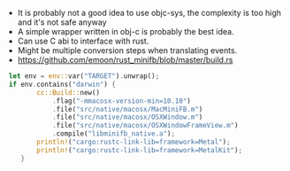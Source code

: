 - It is probably not a good idea to use objc-sys, the complexity is too high and it's not safe anyway
- A simple wrapper written in obj-c is probably the best idea.
- Can use C abi to interface with rust.
- Might be multiple conversion steps when translating events.
- https://github.com/emoon/rust_minifb/blob/master/build.rs

```rs
 let env = env::var("TARGET").unwrap();
 if env.contains("darwin") {
        cc::Build::new()
            .flag("-mmacosx-version-min=10.10")
            .file("src/native/macosx/MacMiniFB.m")
            .file("src/native/macosx/OSXWindow.m")
            .file("src/native/macosx/OSXWindowFrameView.m")
            .compile("libminifb_native.a");
        println!("cargo:rustc-link-lib=framework=Metal");
        println!("cargo:rustc-link-lib=framework=MetalKit");
    }
```
